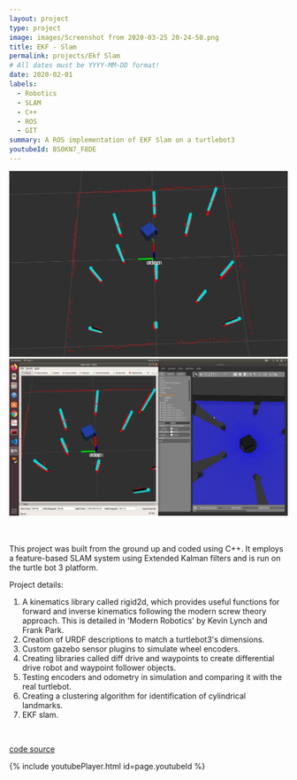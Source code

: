 ```yaml
---
layout: project
type: project
image: images/Screenshot from 2020-03-25 20-24-50.png
title: EKF - Slam
permalink: projects/Ekf Slam 
# All dates must be YYYY-MM-DD format!
date: 2020-02-01
labels:
  - Robotics
  - SLAM
  - C++
  - ROS
  - GIT
summary: A ROS implementation of EKF Slam on a turtlebot3 
youtubeId: BS0KN7_F8DE
---
```


<div class="ui medium images">
  <img class="ui image" src="../images/Screenshot from 2020-03-25 20-24-50.png">
  <img class="ui image" src="../images/Screenshot 2020-03-25 20 12 33.png">
</div>
<br>
<br>

This project was built from the ground up and coded using C++. It employs a feature-based SLAM system using Extended Kalman filters and is run on the turtle bot 3 platform.

Project details:
1) A kinematics library called rigid2d, which provides useful functions for forward and inverse kinematics following the modern screw theory approach. This is detailed in 'Modern Robotics' by Kevin Lynch and Frank Park. <br>
2) Creation of URDF descriptions to match a turtlebot3's dimensions. <br>
3) Custom gazebo sensor plugins to simulate wheel encoders. <br>
4) Creating libraries called diff drive and waypoints to create differential drive robot and waypoint follower objects. <br>
5) Testing encoders and odometry in simulation and comparing it with the real turtlebot. <br>
6) Creating a clustering algorithm for identification of cylindrical landmarks. <br>
7) EKF slam.

<br>

<a href= "https://github.com/vishwajeet-NU/slam_project"> ​code source </a>
 
{% include youtubePlayer.html id=page.youtubeId %}

